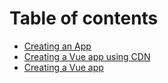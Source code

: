 # Table of contents

* [Creating an App](README.md)
* [Creating a Vue app using CDN](creating-a-vue-app-using-cdn.md)
* [Creating a Vue app](creating-a-vue-app.md)
